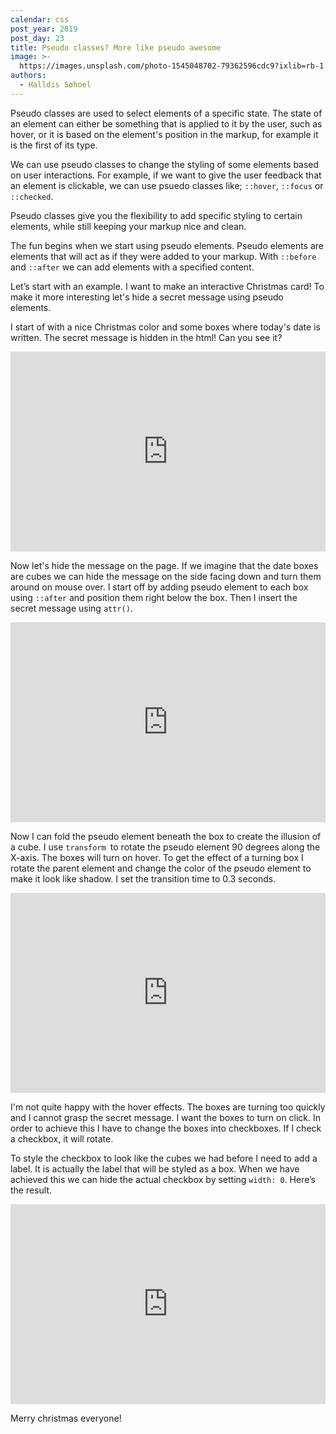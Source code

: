 ```yaml
---
calendar: css
post_year: 2019
post_day: 23
title: Pseudo classes? More like pseudo awesome
image: >-
  https://images.unsplash.com/photo-1545048702-79362596cdc9?ixlib=rb-1.2.1&ixid=eyJhcHBfaWQiOjEyMDd9&auto=format&fit=crop&w=1950&q=80
authors:
  - Halldis Søhoel
---
```

Pseudo classes are used to select elements of a specific state. The state of an element can either be something that is applied to it by the user, such as hover, or it is based on the element's position in the markup, for example it is the first of its type. 

We can use pseudo classes to change the styling of some elements based on user interactions. For example, if we want to give the user feedback that an element is clickable, we can use psuedo classes like; `::hover`, `::focus` or `::checked`.

Pseudo classes give you the flexibility to add specific styling to certain elements, while still keeping your markup nice and clean. 

The fun begins when we start using pseudo elements. Pseudo elements are elements that will act as if they were added to your markup. With `::before` and `::after` we can add elements with a specified content. 

Let’s start with an example. I want to make an interactive Christmas card! To make it more interesting let's hide a secret message using pseudo elements. 

I start of with a nice Christmas color and some boxes where today's date is written. The secret message is hidden in the html! Can you see it? 

<iframe height="320" style="width: 100%;" scrolling="no" src="https://codepen.io/halldis-sohoel/pen/Examjar" frameborder="no" allowtransparency="true" allowfullscreen="true">
</iframe>

Now let's hide the message on the page. If we imagine that the date boxes are cubes we can hide the message on the side facing down and turn them around on mouse over. I start off by adding pseudo element to each box using `::after` and position them right below the box. Then I insert the secret message using `attr()`. 

<iframe height="320" style="width: 100%;" scrolling="no" src="https://codepen.io/halldis-sohoel/pen/rNamVOQ" frameborder="no" allowtransparency="true" allowfullscreen="true"></iframe>

Now I can fold the pseudo element beneath the box to create the illusion of a cube. I use `transform `to rotate the pseudo element 90 degrees along the X-axis. The boxes will turn on hover. To get the effect of a turning box I rotate the parent element and change the color of the pseudo element to make it look like shadow. I set the transition time to 0.3 seconds. 

<iframe height="320" style="width: 100%;" scrolling="no" src="https://codepen.io/halldis-sohoel/pen/ExamjVM" frameborder="no" allowtransparency="true" allowfullscreen="true"></iframe>

I'm not quite happy with the hover effects. The boxes are turning too quickly and I cannot grasp the secret message. I want the boxes to turn on click. In order to achieve this I have to change the boxes into checkboxes. If I check a checkbox, it will rotate. 

To style the checkbox to look like the cubes we had before I need to add a label. It is actually the label that will be styled as a box. When we have achieved this we can hide the actual checkbox by setting `width: 0`. Here’s the result. 

<iframe height="320" style="width: 100%;" scrolling="no" src="https://codepen.io/halldis-sohoel/pen/RwNpvGG" frameborder="no" allowtransparency="true" allowfullscreen="true">
</iframe>

Merry christmas everyone!
